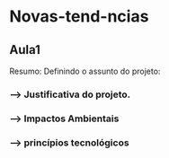 # Novas-tend-ncias
## Aula1
Resumo:
Definindo o assunto do projeto:
### --> Justificativa do projeto.
### --> Impactos Ambientais
### --> princípios tecnológicos
